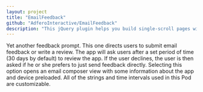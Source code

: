 ```yaml
---
layout: project
title: "EmailFeedback"
github: "AdferoInteractive/EmailFeedback"
description: "This jQuery plugin helps you build single-scroll pages with complex scroll-based animations. Performance focused and mobile ready."
---
```


Yet another feedback prompt. This one directs users to submit email feedback or write a review. The app will ask users after a set period of time (30 days by default) to review the app. If the user declines, the user is then asked if he or she prefers to just send feedback directly. Selecting this option opens an email composer view with some information about the app and device preloaded. All of the strings and time intervals used in this Pod are customizable.